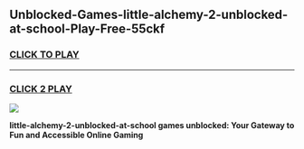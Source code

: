 
## Unblocked-Games-little-alchemy-2-unblocked-at-school-Play-Free-55ckf
<h3>
<a href="https://premium76.site?title=little-alchemy-2-unblocked-at-school&ref=23A">CLICK TO PLAY</a></h3>
<hr>

<h3>
<a href="https://premium76.site?title=little-alchemy-2-unblocked-at-school&ref=23A">CLICK 2 PLAY</a>
  
</h3>

<a href="https://premium76.site?title=little-alchemy-2-unblocked-at-school&ref=23A"><img src="https://clearcache.store/games.png"></a>


**little-alchemy-2-unblocked-at-school games unblocked: Your Gateway to Fun and Accessible Online Gaming**
